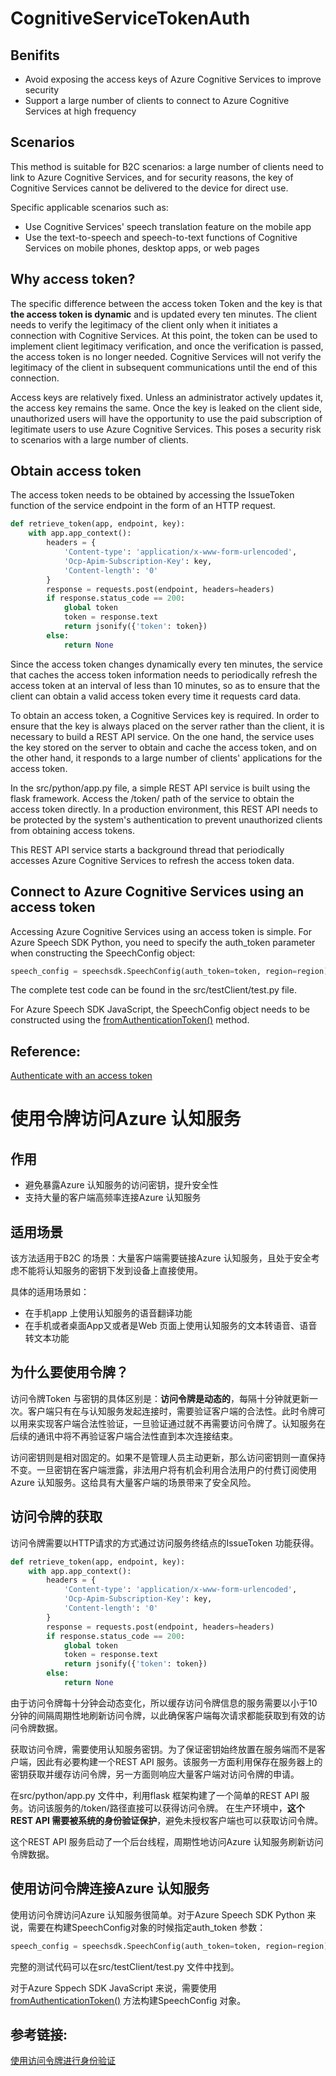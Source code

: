 # CognitiveServiceTokenAuth

## Benifits

+ Avoid exposing the access keys of Azure Cognitive Services to improve security
+ Support a large number of clients to connect to Azure Cognitive Services at high frequency

## Scenarios

This method is suitable for B2C scenarios: a large number of clients need to link to Azure Cognitive Services, and for security reasons, the key of Cognitive Services cannot be delivered to the device for direct use.

Specific applicable scenarios such as:
+ Use Cognitive Services' speech translation feature on the mobile app
+ Use the text-to-speech and speech-to-text functions of Cognitive Services on mobile phones, desktop apps, or web pages

## Why access token?

The specific difference between the access token Token and the key is that **the access token is dynamic** and is updated every ten minutes. The client needs to verify the legitimacy of the client only when it initiates a connection with Cognitive Services. At this point, the token can be used to implement client legitimacy verification, and once the verification is passed, the access token is no longer needed. Cognitive Services will not verify the legitimacy of the client in subsequent communications until the end of this connection.

Access keys are relatively fixed. Unless an administrator actively updates it, the access key remains the same. Once the key is leaked on the client side, unauthorized users will have the opportunity to use the paid subscription of legitimate users to use Azure Cognitive Services. This poses a security risk to scenarios with a large number of clients.

## Obtain access token

The access token needs to be obtained by accessing the IssueToken function of the service endpoint in the form of an HTTP request.

```python
def retrieve_token(app, endpoint, key):
    with app.app_context():
        headers = {
            'Content-type': 'application/x-www-form-urlencoded',
            'Ocp-Apim-Subscription-Key': key,
            'Content-length': '0'
        }
        response = requests.post(endpoint, headers=headers)
        if response.status_code == 200:
            global token
            token = response.text
            return jsonify({'token': token})
        else:
            return None
```
Since the access token changes dynamically every ten minutes, the service that caches the access token information needs to periodically refresh the access token at an interval of less than 10 minutes, so as to ensure that the client can obtain a valid access token every time it requests card data.

To obtain an access token, a Cognitive Services key is required. In order to ensure that the key is always placed on the server rather than the client, it is necessary to build a REST API service. On the one hand, the service uses the key stored on the server to obtain and cache the access token, and on the other hand, it responds to a large number of clients' applications for the access token.

In the src/python/app.py file, a simple REST API service is built using the flask framework. Access the /token/ path of the service to obtain the access token directly. In a production environment, this REST API needs to be protected by the system's authentication to prevent unauthorized clients from obtaining access tokens.

This REST API service starts a background thread that periodically accesses Azure Cognitive Services to refresh the access token data.

## Connect to Azure Cognitive Services using an access token

Accessing Azure Cognitive Services using an access token is simple. For Azure Speech SDK Python, you need to specify the auth_token parameter when constructing the SpeechConfig object:

```python
speech_config = speechsdk.SpeechConfig(auth_token=token, region=region)
```

The complete test code can be found in the src/testClient/test.py file.

For Azure Speech SDK JavaScript, the SpeechConfig object needs to be constructed using the [fromAuthenticationToken()](https://learn.microsoft.com/en-us/javascript/api/microsoft-cognitiveservices-speech-sdk/speechconfig?view=azure-node-latest#microsoft-cognitiveservices-speech-sdk-speechconfig-fromauthorizationtoken) method.

## Reference:
[Authenticate with an access token](https://learn.microsoft.com/en-us/azure/cognitive-services/authentication?tabs=powershell#authenticate-with-an-access-token)

# 使用令牌访问Azure 认知服务

## 作用
+ 避免暴露Azure 认知服务的访问密钥，提升安全性
+ 支持大量的客户端高频率连接Azure 认知服务

## 适用场景
该方法适用于B2C 的场景：大量客户端需要链接Azure 认知服务，且处于安全考虑不能将认知服务的密钥下发到设备上直接使用。

具体的适用场景如：
+ 在手机app 上使用认知服务的语音翻译功能
+ 在手机或者桌面App又或者是Web 页面上使用认知服务的文本转语音、语音转文本功能

## 为什么要使用令牌？
访问令牌Token 与密钥的具体区别是：**访问令牌是动态的**，每隔十分钟就更新一次。客户端只有在与认知服务发起连接时，需要验证客户端的合法性。此时令牌可以用来实现客户端合法性验证，一旦验证通过就不再需要访问令牌了。认知服务在后续的通讯中将不再验证客户端合法性直到本次连接结束。

访问密钥则是相对固定的。如果不是管理人员主动更新，那么访问密钥则一直保持不变。一旦密钥在客户端泄露，非法用户将有机会利用合法用户的付费订阅使用Azure 认知服务。这给具有大量客户端的场景带来了安全风险。

## 访问令牌的获取
访问令牌需要以HTTP请求的方式通过访问服务终结点的IssueToken 功能获得。
```python
def retrieve_token(app, endpoint, key):
    with app.app_context():
        headers = {
            'Content-type': 'application/x-www-form-urlencoded',
            'Ocp-Apim-Subscription-Key': key,
            'Content-length': '0'
        }
        response = requests.post(endpoint, headers=headers)
        if response.status_code == 200:
            global token
            token = response.text
            return jsonify({'token': token})
        else:
            return None
```
由于访问令牌每十分钟会动态变化，所以缓存访问令牌信息的服务需要以小于10分钟的间隔周期性地刷新访问令牌，以此确保客户端每次请求都能获取到有效的访问令牌数据。

获取访问令牌，需要使用认知服务密钥。为了保证密钥始终放置在服务端而不是客户端，因此有必要构建一个REST API 服务。该服务一方面利用保存在服务器上的密钥获取并缓存访问令牌，另一方面则响应大量客户端对访问令牌的申请。

在src/python/app.py 文件中，利用flask 框架构建了一个简单的REST API 服务。访问该服务的/token/路径直接可以获得访问令牌。 在生产环境中，**这个REST API 需要被系统的身份验证保护**，避免未授权客户端也可以获取访问令牌。

这个REST API 服务启动了一个后台线程，周期性地访问Azure 认知服务刷新访问令牌数据。

## 使用访问令牌连接Azure 认知服务
使用访问令牌访问Azure 认知服务很简单。对于Azure Speech SDK Python 来说，需要在构建SpeechConfig对象的时候指定auth_token 参数：
```python
speech_config = speechsdk.SpeechConfig(auth_token=token, region=region)
```
完整的测试代码可以在src/testClient/test.py 文件中找到。

对于Azure Sppech SDK JavaScript 来说，需要使用[fromAuthenticationToken()](https://learn.microsoft.com/en-us/javascript/api/microsoft-cognitiveservices-speech-sdk/speechconfig?view=azure-node-latest#microsoft-cognitiveservices-speech-sdk-speechconfig-fromauthorizationtoken) 方法构建SpeechConfig 对象。

## 参考链接:
[使用访问令牌进行身份验证](https://learn.microsoft.com/zh-cn/azure/cognitive-services/authentication?tabs=powershell#authenticate-with-an-access-token)